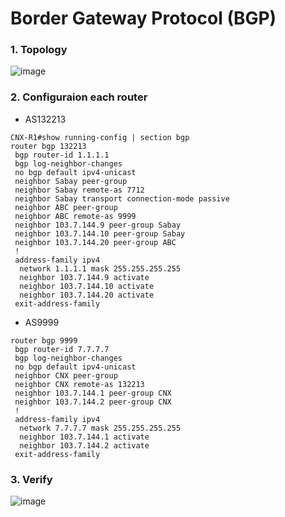 <h1>Border Gateway Protocol (BGP)</h1>

<h3>1. Topology</h3>

![image](https://user-images.githubusercontent.com/63696723/130216847-f175f77c-8660-4e9a-8751-c211b3ecef32.png)

<h3>2. Configuraion each router</h3>

- AS132213

```
CNX-R1#show running-config | section bgp
router bgp 132213
 bgp router-id 1.1.1.1
 bgp log-neighbor-changes
 no bgp default ipv4-unicast
 neighbor Sabay peer-group
 neighbor Sabay remote-as 7712
 neighbor Sabay transport connection-mode passive
 neighbor ABC peer-group
 neighbor ABC remote-as 9999
 neighbor 103.7.144.9 peer-group Sabay
 neighbor 103.7.144.10 peer-group Sabay
 neighbor 103.7.144.20 peer-group ABC
 !
 address-family ipv4
  network 1.1.1.1 mask 255.255.255.255
  neighbor 103.7.144.9 activate
  neighbor 103.7.144.10 activate
  neighbor 103.7.144.20 activate
 exit-address-family
 ```
 
 - AS9999

```
router bgp 9999
 bgp router-id 7.7.7.7
 bgp log-neighbor-changes
 no bgp default ipv4-unicast
 neighbor CNX peer-group
 neighbor CNX remote-as 132213
 neighbor 103.7.144.1 peer-group CNX
 neighbor 103.7.144.2 peer-group CNX
 !
 address-family ipv4
  network 7.7.7.7 mask 255.255.255.255
  neighbor 103.7.144.1 activate
  neighbor 103.7.144.2 activate
 exit-address-family
 ```
 
 <h3>3. Verify</h3>
 
 ![image](https://user-images.githubusercontent.com/63696723/130220087-b66b0304-2441-4122-b66f-46a00d2892e5.png)
